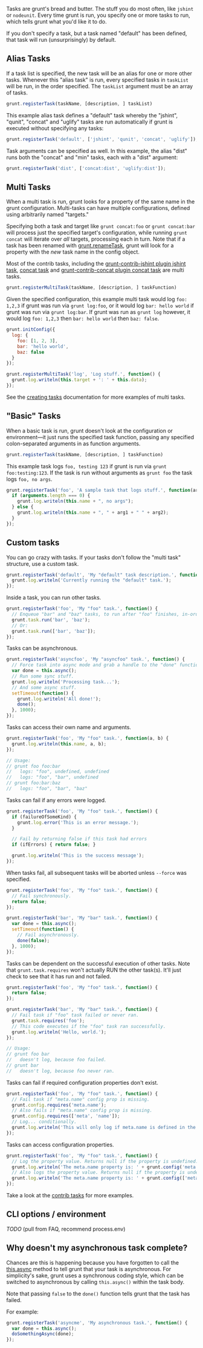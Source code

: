 Tasks are grunt's bread and butter. The stuff you do most often, like `jshint` or `nodeunit`. Every time grunt is run, you specify one or more tasks to run, which tells grunt what you'd like it to do.

If you don't specify a task, but a task named "default" has been defined, that task will run (unsurprisingly) by default.

## Alias Tasks
If a task list is specified, the new task will be an alias for one or more other tasks. Whenever this "alias task" is run, every specified tasks in `taskList` will be run, in the order specified. The `taskList` argument must be an array of tasks.

```javascript
grunt.registerTask(taskName, [description, ] taskList)
```

This example alias task defines a "default" task whereby the "jshint", "qunit", "concat" and "uglify" tasks are run automatically if grunt is executed without specifying any tasks:

```javascript
grunt.registerTask('default', ['jshint', 'qunit', 'concat', 'uglify']);
```

Task arguments can be specified as well. In this example, the alias "dist" runs both the "concat" and "min" tasks, each with a "dist" argument:

```javascript
grunt.registerTask('dist', ['concat:dist', 'uglify:dist']);
```

## Multi Tasks
When a multi task is run, grunt looks for a property of the same name in the grunt configuration. Multi-tasks can have multiple configurations, defined using arbitrarily named "targets."

Specifying both a task and target like `grunt concat:foo` or `grunt concat:bar` will process just the specified target's configuration, while running `grunt concat` will iterate over _all_ targets, processing each in turn.  Note that if a task has been renamed with [grunt.renameTask](https://github.com/gruntjs/grunt/wiki/grunt#wiki-grunt-renameTask), grunt will look for a property with the _new_ task name in the config object.

Most of the contrib tasks, including the [grunt-contrib-jshint plugin jshint task](https://github.com/gruntjs/grunt-contrib-jshint), [concat task](https://github.com/gruntjs/grunt-contrib-concat) and [grunt-contrib-concat plugin concat task](https://github.com/gruntjs/grunt-contrib-concat) are multi tasks.

```javascript
grunt.registerMultiTask(taskName, [description, ] taskFunction)
```

Given the specified configuration, this example multi task would log `foo: 1,2,3` if grunt was run via `grunt log:foo`, or it would log `bar: hello world` if grunt was run via `grunt log:bar`. If grunt was run as `grunt log` however, it would log `foo: 1,2,3` then `bar: hello world` then `baz: false`.

```javascript
grunt.initConfig({
  log: {
    foo: [1, 2, 3],
    bar: 'hello world',
    baz: false
  }
});

grunt.registerMultiTask('log', 'Log stuff.', function() {
  grunt.log.writeln(this.target + ': ' + this.data);
});
```

See the [creating tasks](Creating-tasks) documentation for more examples of multi tasks.

## "Basic" Tasks
When a basic task is run, grunt doesn't look at the configuration or environment—it just runs the specified task function, passing any specified colon-separated arguments in as function arguments.

```javascript
grunt.registerTask(taskName, [description, ] taskFunction)
```

This example task logs `foo, testing 123` if grunt is run via `grunt foo:testing:123`. If the task is run without arguments as `grunt foo` the task logs `foo, no args`.

```javascript
grunt.registerTask('foo', 'A sample task that logs stuff.', function(arg1, arg2) {
  if (arguments.length === 0) {
    grunt.log.writeln(this.name + ", no args");
  } else {
    grunt.log.writeln(this.name + ", " + arg1 + " " + arg2);
  }
});
```

## Custom tasks
You can go crazy with tasks. If your tasks don't follow the "multi task" structure, use a custom task.

```javascript
grunt.registerTask('default', 'My "default" task description.', function() {
  grunt.log.writeln('Currently running the "default" task.');
});
```

Inside a task, you can run other tasks.

```javascript
grunt.registerTask('foo', 'My "foo" task.', function() {
  // Enqueue "bar" and "baz" tasks, to run after "foo" finishes, in-order.
  grunt.task.run('bar', 'baz');
  // Or:
  grunt.task.run(['bar', 'baz']);
});
```

Tasks can be asynchronous.

```javascript
grunt.registerTask('asyncfoo', 'My "asyncfoo" task.', function() {
  // Force task into async mode and grab a handle to the "done" function.
  var done = this.async();
  // Run some sync stuff.
  grunt.log.writeln('Processing task...');
  // And some async stuff.
  setTimeout(function() {
    grunt.log.writeln('All done!');
    done();
  }, 1000);
});
```

Tasks can access their own name and arguments.

```javascript
grunt.registerTask('foo', 'My "foo" task.', function(a, b) {
  grunt.log.writeln(this.name, a, b);
});

// Usage:
// grunt foo foo:bar
//   logs: "foo", undefined, undefined
//   logs: "foo", "bar", undefined
// grunt foo:bar:baz
//   logs: "foo", "bar", "baz"
```

Tasks can fail if any errors were logged.

```javascript
grunt.registerTask('foo', 'My "foo" task.', function() {
  if (failureOfSomeKind) {
    grunt.log.error('This is an error message.');
  }

  // Fail by returning false if this task had errors
  if (ifErrors) { return false; }

  grunt.log.writeln('This is the success message');
});
```

When tasks fail, all subsequent tasks will be aborted unless `--force` was specified.

```javascript
grunt.registerTask('foo', 'My "foo" task.', function() {
  // Fail synchronously.
  return false;
});

grunt.registerTask('bar', 'My "bar" task.', function() {
  var done = this.async();
  setTimeout(function() {
    // Fail asynchronously.
    done(false);
  }, 1000);
});
```

Tasks can be dependent on the successful execution of other tasks. Note that `grunt.task.requires` won't actually RUN the other task(s). It'll just check to see that it has run and not failed.

```javascript
grunt.registerTask('foo', 'My "foo" task.', function() {
  return false;
});

grunt.registerTask('bar', 'My "bar" task.', function() {
  // Fail task if "foo" task failed or never ran.
  grunt.task.requires('foo');
  // This code executes if the "foo" task ran successfully.
  grunt.log.writeln('Hello, world.');
});

// Usage:
// grunt foo bar
//   doesn't log, because foo failed.
// grunt bar
//   doesn't log, because foo never ran.
```

Tasks can fail if required configuration properties don't exist.

```javascript
grunt.registerTask('foo', 'My "foo" task.', function() {
  // Fail task if "meta.name" config prop is missing.
  grunt.config.requires('meta.name');
  // Also fails if "meta.name" config prop is missing.
  grunt.config.requires(['meta', 'name']);
  // Log... conditionally.
  grunt.log.writeln('This will only log if meta.name is defined in the config.');
});
```

Tasks can access configuration properties.

```javascript
grunt.registerTask('foo', 'My "foo" task.', function() {
  // Log the property value. Returns null if the property is undefined.
  grunt.log.writeln('The meta.name property is: ' + grunt.config('meta.name'));
  // Also logs the property value. Returns null if the property is undefined.
  grunt.log.writeln('The meta.name property is: ' + grunt.config(['meta', 'name']));
});
```

Take a look at the [contrib tasks](https://github.com/gruntjs/) for more examples.

## CLI options / environment
_TODO_
(pull from FAQ, recommend process.env)

## Why doesn't my asynchronous task complete?
Chances are this is happening because you have forgotten to call the [this.async](grunt.task#wiki-this-async) method to tell grunt that your task is asynchronous. For simplicity's sake, grunt uses a synchronous coding style, which can be switched to asynchronous by calling `this.async()` within the task body.

Note that passing `false` to the `done()` function tells grunt that the task has failed.

For example:

```javascript
grunt.registerTask('asyncme', 'My asynchronous task.', function() {
  var done = this.async();
  doSomethingAsync(done);
});
```